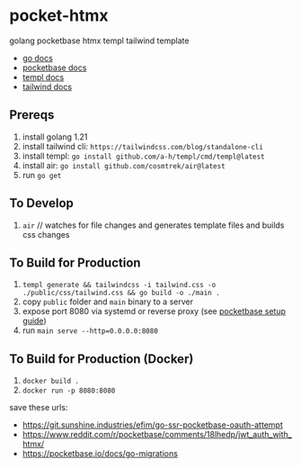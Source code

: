 # pocket-htmx

golang pocketbase htmx templ tailwind template

- [go docs](https://go.dev/doc/)
- [pocketbase docs](https://pocketbase.io/docs/)
- [templ docs](https://github.com/a-h/templ)
- [tailwind docs](https://tailwindcss.com/docs/installation)

## Prereqs

1. install golang 1.21
2. install tailwind cli: `https://tailwindcss.com/blog/standalone-cli`
3. install templ: `go install github.com/a-h/templ/cmd/templ@latest`
4. install air: `go install github.com/cosmtrek/air@latest`
5. run `go get`

## To Develop

1. `air` // watches for file changes and generates template files and builds css changes

## To Build for Production

1. `templ generate && tailwindcss -i tailwind.css -o ./public/css/tailwind.css && go build -o ./main .`
2. copy `public` folder and `main` binary to a server
3. expose port 8080 via systemd or reverse proxy (see [pocketbase setup guide](https://pocketbase.io/docs/going-to-production/#minimal-setup))
4. run `main serve --http=0.0.0.0:8080`

## To Build for Production (Docker)

1. `docker build .`
2. `docker run -p 8080:8080`

save these urls:

- https://git.sunshine.industries/efim/go-ssr-pocketbase-oauth-attempt
- https://www.reddit.com/r/pocketbase/comments/18lhedp/jwt_auth_with_htmx/
- https://pocketbase.io/docs/go-migrations

